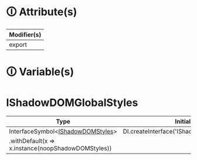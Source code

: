 # &#128712; Attribute(s)

| Modifier(s)                            |
|----------------------------------------|
| export |

# &#128712; Variable(s)

# IShadowDOMGlobalStyles

| Type                        | Initializer                       |
|-----------------------------|-----------------------------------|
| InterfaceSymbol&lt;[IShadowDOMStyles](https://hamedfathi.gitbook.io/aurelia-2-doc-api/runtime-html/styles/variable/shadow-dom-styles/ishadowdomstyles)&gt; | DI.createInterface<IShadowDOMStyles>('IShadowDOMGlobalStyles')
.withDefault(x => x.instance(noopShadowDOMStyles)) |